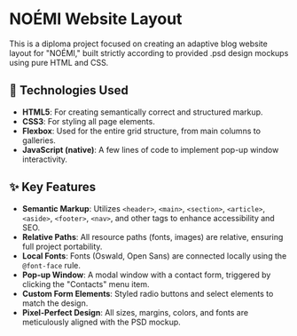 # NOÉMI Website Layout

This is a diploma project focused on creating an adaptive blog website layout for "NOÉMI," built strictly according to provided .psd design mockups using pure HTML and CSS.

## 🚀 Technologies Used
- **HTML5**: For creating semantically correct and structured markup.
- **CSS3**: For styling all page elements.
- **Flexbox**: Used for the entire grid structure, from main columns to galleries.
- **JavaScript (native)**: A few lines of code to implement pop-up window interactivity.

## ✨ Key Features
- **Semantic Markup**: Utilizes `<header>`, `<main>`, `<section>`, `<article>`, `<aside>`, `<footer>`, `<nav>`, and other tags to enhance accessibility and SEO.
- **Relative Paths**: All resource paths (fonts, images) are relative, ensuring full project portability.
- **Local Fonts**: Fonts (Oswald, Open Sans) are connected locally using the `@font-face` rule.
- **Pop-up Window**: A modal window with a contact form, triggered by clicking the "Contacts" menu item.
- **Custom Form Elements**: Styled radio buttons and select elements to match the design.
- **Pixel-Perfect Design**: All sizes, margins, colors, and fonts are meticulously aligned with the PSD mockup.
